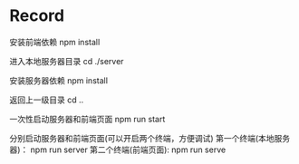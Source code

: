 # Record

安装前端依赖
npm install

进入本地服务器目录
cd ./server

安装服务器依赖
npm install

返回上一级目录
cd ..

一次性启动服务器和前端页面
npm run start

分别启动服务器和前端页面(可以开启两个终端，方便调试)
第一个终端(本地服务器)：
npm run server
第二个终端(前端页面):
npm run serve
